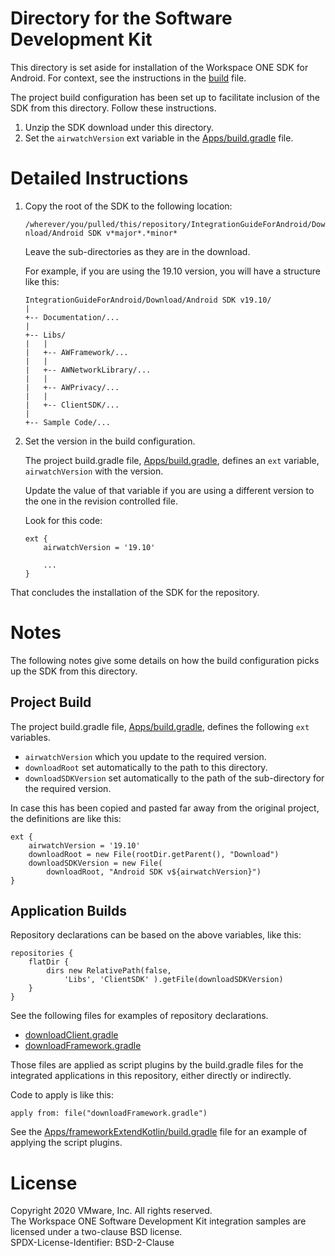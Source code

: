 # Directory for the Software Development Kit
This directory is set aside for installation of the Workspace ONE SDK for
Android. For context, see the instructions in the
[build](../Documentation/build.md) file.

The project build configuration has been set up to facilitate inclusion of the
SDK from this directory. Follow these instructions.

1.  Unzip the SDK download under this directory.
2.  Set the `airwatchVersion` ext variable in the
    [Apps/build.gradle](../Apps/build.gradle) file.

# Detailed Instructions
1.  Copy the root of the SDK to the following location:

    `/wherever/you/pulled/this/repository/IntegrationGuideForAndroid/Download/Android SDK v*major*.*minor*`

    Leave the sub-directories as they are in the download.

    For example, if you are using the 19.10 version, you will have a structure
    like this:

        IntegrationGuideForAndroid/Download/Android SDK v19.10/
        |
        +-- Documentation/...
        |
        +-- Libs/
        |   |
        |   +-- AWFramework/...
        |   |
        |   +-- AWNetworkLibrary/...
        |   |
        |   +-- AWPrivacy/...
        |   |
        |   +-- ClientSDK/...
        |
        +-- Sample Code/...

2.  Set the version in the build configuration.

    The project build.gradle file, [Apps/build.gradle](../Apps/build.gradle),
    defines an `ext` variable, `airwatchVersion` with the version.

    Update the value of that variable if you are using a different version to
    the one in the revision controlled file.

    Look for this code:

        ext {
            airwatchVersion = '19.10'

            ...
        }

That concludes the installation of the SDK for the repository.

# Notes
The following notes give some details on how the build configuration picks up
the SDK from this directory.

## Project Build
The project build.gradle file, [Apps/build.gradle](../Apps/build.gradle),
defines the following `ext` variables.

-   `airwatchVersion` which you update to the required version.
-   `downloadRoot` set automatically to the path to this directory.
-   `downloadSDKVersion` set automatically to the path of the sub-directory for
    the required version.

In case this has been copied and pasted far away from the original project, the
definitions are like this:

    ext {
        airwatchVersion = '19.10'
        downloadRoot = new File(rootDir.getParent(), "Download")
        downloadSDKVersion = new File(
            downloadRoot, "Android SDK v${airwatchVersion}")
    }

## Application Builds
Repository declarations can be based on the above variables, like this:

    repositories {
        flatDir {
            dirs new RelativePath(false,
                'Libs', 'ClientSDK' ).getFile(downloadSDKVersion)
        }
    }

See the following files for examples of repository declarations.

-   [downloadClient.gradle](../Apps/clientKotlin/downloadClient.gradle)
-   [downloadFramework.gradle](../Apps/frameworkExtendKotlin/downloadFramework.gradle)

Those files are applied as script plugins by the build.gradle files for the
integrated applications in this repository, either directly or indirectly.

Code to apply is like this:

    apply from: file("downloadFramework.gradle")

See the
[Apps/frameworkExtendKotlin/build.gradle](../Apps/frameworkExtendKotlin/build.gradle)
file for an example of applying the script plugins.

# License
Copyright 2020 VMware, Inc. All rights reserved.  
The Workspace ONE Software Development Kit integration samples are licensed
under a two-clause BSD license.  
SPDX-License-Identifier: BSD-2-Clause